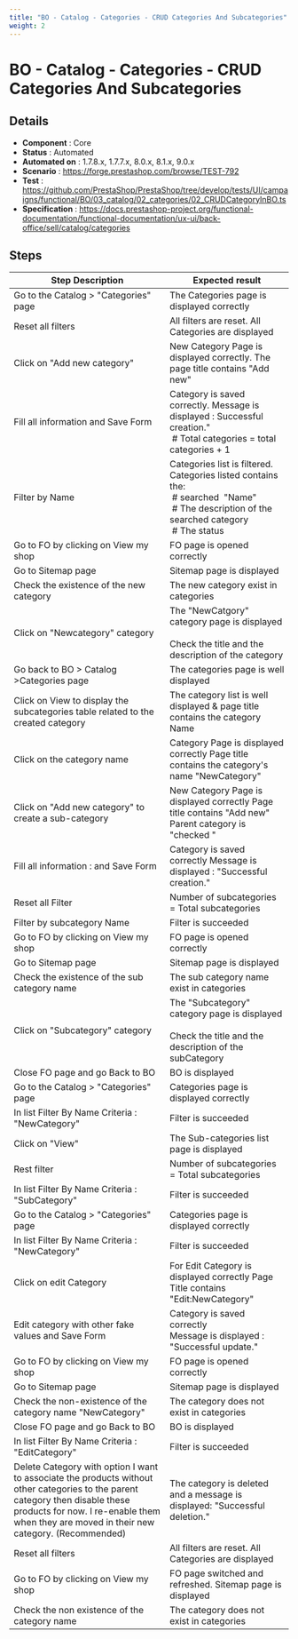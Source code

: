 ```yaml
---
title: "BO - Catalog - Categories - CRUD Categories And Subcategories"
weight: 2
---
```


# BO - Catalog - Categories - CRUD Categories And Subcategories
## Details
* **Component** : Core
* **Status** : Automated
* **Automated on** : 1.7.8.x, 1.7.7.x, 8.0.x, 8.1.x, 9.0.x
* **Scenario** : https://forge.prestashop.com/browse/TEST-792
* **Test** : https://github.com/PrestaShop/PrestaShop/tree/develop/tests/UI/campaigns/functional/BO/03_catalog/02_categories/02_CRUDCategoryInBO.ts
* **Specification** : https://docs.prestashop-project.org/functional-documentation/functional-documentation/ux-ui/back-office/sell/catalog/categories

## Steps
| Step Description | Expected result |
| ----- | ----- |
| Go to the Catalog > "Categories" page | The Categories page is displayed correctly |
| Reset all filters | All filters are reset. All Categories are displayed |
| Click on "Add new category" | New Category Page is displayed correctly. The page title contains "Add new" |
| Fill all information and Save Form | Category is saved correctly. Message is displayed : Successful creation."<br> # Total categories = total categories + 1 |
| Filter by Name | Categories list is filtered. Categories listed contains the:<br> # searched  "Name"<br> # The description of the searched category<br> # The status |
| Go to FO by clicking on View my shop | FO page is opened correctly |
| Go to Sitemap page | Sitemap page is displayed |
| Check the existence of the new category | The new category exist in categories |
| Click on "Newcategory" category | The "NewCatgory" category page is displayed<br><br>Check the title and the description of the category |
| Go back to BO > Catalog >Categories page | The categories page is well displayed |
| Click on View to display the subcategories table related to the created category | The category list is well displayed & page title contains the category Name |
| Click on the category name | Category Page is displayed correctly Page title contains the category's name "NewCategory" |
| Click on "Add new category" to create a sub-category | New Category Page is displayed correctly Page title contains "Add new" Parent category is "checked " |
| Fill all information : and Save Form | Category is saved correctly Message is displayed : "Successful creation." |
| Reset all Filter | Number of subcategories = Total subcategories |
| Filter by subcategory Name | Filter is succeeded |
| Go to FO by clicking on View my shop | FO page is opened correctly |
| Go to Sitemap page | Sitemap page is displayed |
| Check the existence of the sub category name | The sub category name exist in categories |
| Click on "Subcategory" category | The "Subcategory" category page is displayed<br><br>Check the title and the description of the subCategory |
| Close FO page and go Back to BO | BO is displayed |
| Go to the Catalog > "Categories" page | Categories page is displayed correctly |
| In list Filter By Name Criteria : "NewCategory" | Filter is succeeded |
| Click on "View" | The Sub-categories list page is displayed |
| Rest filter | Number of subcategories = Total subcategories |
| In list Filter By Name Criteria : "SubCategory" | Filter is succeeded |
| Go to the Catalog > "Categories" page | Categories page is displayed correctly |
| In list Filter By Name Criteria : "NewCategory" | Filter is succeeded |
| Click on edit Category | For Edit Category is displayed correctly Page Title contains "Edit:NewCategory" |
| Edit category with other fake values and Save Form | Category is saved correctly<br>Message is displayed : "Successful update." |
| Go to FO by clicking on View my shop | FO page is opened correctly |
| Go to Sitemap page | Sitemap page is displayed |
| Check the non-existence of the category name "NewCategory" | The category does not exist in categories |
| Close FO page and go Back to BO | BO is displayed |
| In list Filter By Name Criteria : "EditCategory" | Filter is succeeded |
| Delete Category with option I want to associate the products without other categories to the parent category then disable these products for now. I re-enable them when they are moved in their new category. (Recommended) | The category is deleted and a message is displayed: "Successful deletion." |
| Reset all filters | All filters are reset. All Categories are displayed |
| Go to FO by clicking on View my shop | FO page switched and refreshed. Sitemap page is displayed |
| Check the non existence of the category name | The category does not exist in categories |

